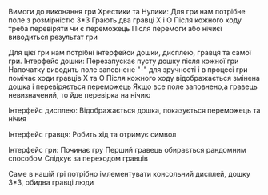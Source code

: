 Вимоги до виконання гри Хрестики та Нулики:
Для гри нам потрібне поле з розмірністю 3*3
Грають два гравці Х і О
Після кожного ходу треба перевіряти чи є переможець
Після перемоги або нічиєї виводиться результат гри

Для цієї гри нам потрібні інтерфейси дошки, дисплею, гравця та самої гри.
Інтерфейс дошки:
Перезапускає пусту дошку після кожної гри
Напочатку виводить поле заповнене "-" для зручності і в процесі гри помічає ходи гравців Х та О
Після кожного ходу відображається змінена дошка і перевіряється переможець
Якщо все поле заповнено,а гравець невизначений, то йде перевірка на нічию

Інтерфейс дисплею:
Відображається дошка, показується переможець та нічия

Інтерфейс гравця:
Робить хід та отримує символ

Інтерфейс гри:
Починає гру
Перший гравець обирається рандомним способом 
Слідкує за переходом гравців

Саме в нашій грі потрібно імлементувати консольний дисплей, дошку 3*3, обидва гравці люди




